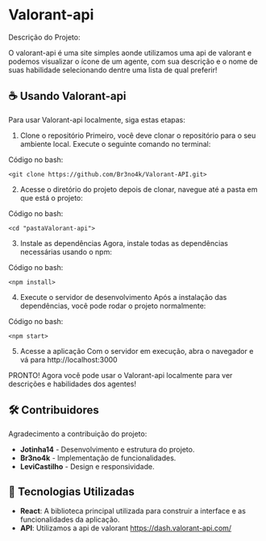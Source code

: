 # Valorant-api

Descrição do Projeto:

O valorant-api é uma site simples aonde utilizamos uma api de valorant e podemos visualizar o ícone de um agente, com sua descrição e o nome de suas habilidade selecionando dentre uma lista de qual preferir!

## ☕ Usando Valorant-api

Para usar Valorant-api localmente, siga estas etapas:

1. Clone o repositório
Primeiro, você deve clonar o repositório para o seu ambiente local. Execute o seguinte comando no terminal:

Código no bash:
```
<git clone https://github.com/Br3no4k/Valorant-API.git>
```

2. Acesse o diretório do projeto
depois de clonar, navegue até a pasta em que está o projeto:

Código no bash:
```
<cd "pastaValorant-api">
```

3. Instale as dependências
Agora, instale todas as dependências necessárias usando o npm:

Código no bash: 
```
<npm install>
```

4. Execute o servidor de desenvolvimento
Após a instalação das dependências, você pode rodar o projeto normalmente:

Código no bash: 
```
<npm start>
```

5. Acesse a aplicação
Com o servidor em execução, abra o navegador e vá para http://localhost:3000

PRONTO! Agora você pode usar o Valorant-api localmente para ver descrições e habilidades dos agentes!

## 🛠 Contribuidores

Agradecimento a contribuição do projeto:

- **Jotinha14** - Desenvolvimento e estrutura do projeto.
- **Br3no4k** - Implementação de funcionalidades.
- **LeviCastilho** - Design e responsividade.

## 🚀 Tecnologias Utilizadas

- **React**: A biblioteca principal utilizada para construir a interface e as funcionalidades da aplicação.
- **API**: Utilizamos a api de valorant https://dash.valorant-api.com/
